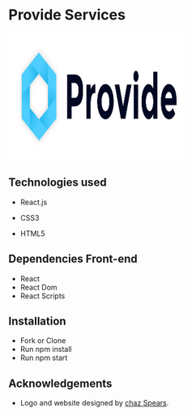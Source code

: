 # Provide Services 

<img src="/src/components/Img/provide_logo_white-background.png" alt="Logo" width="350px" height= "250px"/>

## Technologies used 

* React.js

* CSS3

* HTML5

## Dependencies Front-end

* React
* React Dom
* React Scripts


## Installation

* Fork or Clone 
* Run npm install
* Run npm start 


## Acknowledgements

* Logo  and website designed by [chaz Spears](http://www.chazspears.com/).